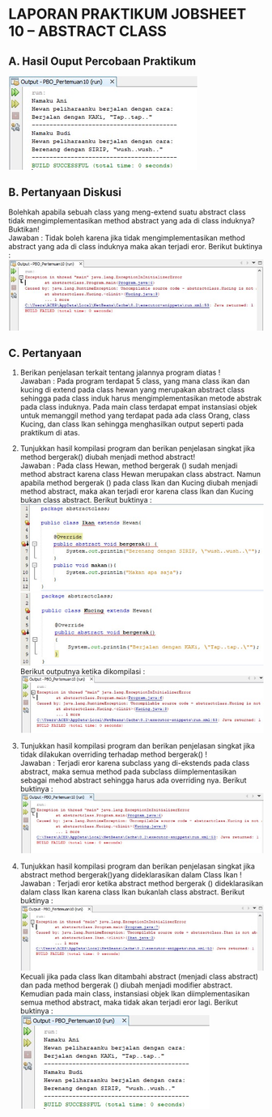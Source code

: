# LAPORAN PRAKTIKUM JOBSHEET 10 – ABSTRACT CLASS

## A. Hasil Ouput Percobaan Praktikum
<img src = "Output.jpg">

## B. Pertanyaan Diskusi
Bolehkah apabila sebuah class yang meng-extend suatu abstract class tidak mengimplementasikan method abstract yang ada di class induknya? Buktikan! <br>Jawaban : Tidak boleh karena jika tidak mengimplementasikan method abstract yang ada di class induknya maka akan terjadi eror. Berikut buktinya : <br><img src = "Output Diskusi.JPG">

## C. Pertanyaan
1. Berikan penjelasan terkait tentang jalannya program diatas ! <br>Jawaban : Pada program terdapat 5 class, yang mana class ikan dan kucing di extend pada class hewan yang merupakan abstract class sehingga pada class induk harus mengimplementasikan metode abstrak pada class induknya. Pada main class terdapat empat instansiasi objek untuk memanggil method yang terdapat pada ada class Orang, class Kucing, dan class Ikan sehingga menghasilkan output seperti pada praktikum di atas.

2. Tunjukkan hasil kompilasi program dan berikan penjelasan singkat jika method bergerak() diubah menjadi method abstract! <br>Jawaban : Pada class Hewan, method bergerak () sudah menjadi method abstract karena class Hewan merupakan class abstract. Namun apabila method bergerak () pada class Ikan dan Kucing diubah menjadi method abstract, maka akan terjadi eror karena class Ikan dan Kucing bukan class abstract. Berikut buktinya : <br><img src = "2a.jpg"><br><img src = "2b.jpg"> <br>Berikut outputnya ketika dikompilasi : <br><img src = "2c.jpg">

3. Tunjukkan hasil kompilasi program dan berikan penjelasan singkat jika tidak dilakukan overriding terhadap method bergerak() ! <br>Jawaban : Terjadi eror karena subclass yang di-ekstends pada class abstract, maka semua method pada subclass diimplementasikan sebagai mehod abstract sehingga harus ada overriding nya. Berikut buktinya : <br><img src = "Pertanyaan 3.jpg">

4. Tunjukkan hasil kompilasi program dan berikan penjelasan singkat jika abstract method bergerak()yang dideklarasikan dalam Class Ikan ! <br>Jawaban : Terjadi eror ketika abstract method bergerak () dideklarasikan dalam class Ikan karena class Ikan bukanlah class abstract. Berikut buktinya : <br><img src = "4a.jpg"> <br>Kecuali jika pada class Ikan ditambahi abstract (menjadi class abstract) dan pada method bergerak () diubah menjadi modifier abstract. Kemudian pada main class, instansiasi objek Ikan diimplementasikan semua method abstract, maka tidak akan terjadi eror lagi. Berikut buktinya : <br><img src = "4b.jpg"> 

